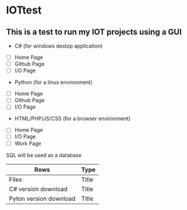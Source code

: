 # IOTtest

## This is a test to run my IOT projects using a GUI

- C# (for windows destop application)
- [ ] Home Page
- [ ] Github Page
- [ ] I/O Page

- Python (for a  linux environment)
- [ ] Home Page
- [ ] Github Page
- [ ] I/O Page

- HTML/PHP/JS/CSS (for a browser environment)
- [ ] Home Page
- [ ] I/O Page
- [ ] Work Page

SQL will be used as a database

| Rows | Type |
| ----------- | ----------- |
| Files | Title |
| C# version download| Title |
| Pyton version download| Title |

